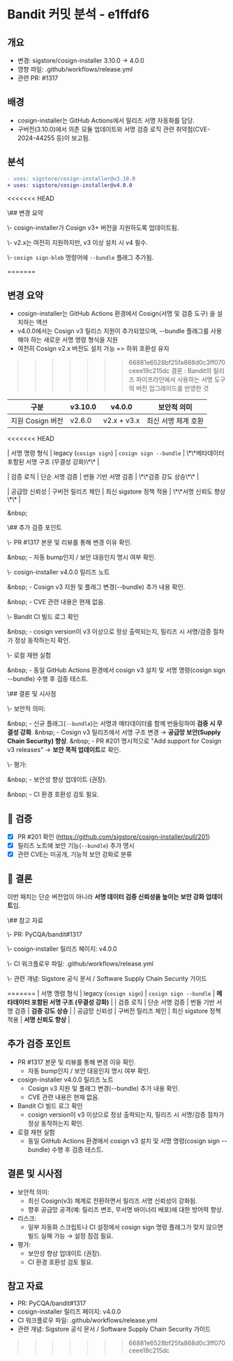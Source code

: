 # Bandit 커밋 분석 - e1ffdf6

## 개요
- 변경: sigstore/cosign-installer 3.10.0 → 4.0.0
- 영향 파일: .github/workflows/release.yml
- 관련 PR: #1317

## 배경
- cosign-installer는 GitHub Actions에서 릴리즈 서명 자동화를 담당.
- 구버전(3.10.0)에서 의존 모듈 업데이트와 서명 검증 로직 관련 취약점(CVE-2024-44255 등)이 보고됨.

## 분석
```diff
- uses: sigstore/cosign-installer@v3.10.0
+ uses: sigstore/cosign-installer@v4.0.0
```

<<<<<<< HEAD






\\## 변경 요약



\\- cosign-installer가 Cosign v3+ 버전을 지원하도록 업데이트됨.



\\- v2.x는 여전히 지원하지만, v3 이상 설치 시 v4 필수.



\\- `cosign sign-blob` 명령어에 `--bundle` 플래그 추가됨.



=======
## 변경 요약
- cosign-installer는 GitHub Actions 환경에서 Cosign(서명 및 검증 도구) 을 설치하는 액션
- v4.0.0에서는 Cosign v3 릴리스 지원이 추가되었으며, --bundle 플래그를 사용해야 하는 새로운 서명 명령 형식을 지원
- 여전히 Cosign v2.x 버전도 설치 가능 => 하위 호환성 유지
>>>>>>> 66881e6528bf25fa868d0c3ff070ceee19c215dc
결론 : Bandit의 릴리즈 파이프라인에서 사용하는 서명 도구의 버전 업그레이드를 반영한 것

| 구분           | v3.10.0                | v4.0.0                 | 보안적 의미                       |
| ------------ | ---------------------- | ---------------------- | ---------------------------- |
| 지원 Cosign 버전 | v2.6.0                 | v2.x + v3.x            | 최신 서명 체계 호환                  |
<<<<<<< HEAD



| 서명 명령 형식     | legacy (`cosign sign`) | `cosign sign --bundle` | \\\*\\\*메타데이터 포함된 서명 구조 (무결성 강화)\\\*\\\* |



| 검증 로직        | 단순 서명 검증               | 번들 기반 서명 검증            | \\\*\\\*검증 강도 상승\\\*\\\*                 |



| 공급망 신뢰성      | 구버전 릴리즈 체인             | 최신 sigstore 정책 적용      | \\\*\\\*서명 신뢰도 향상\\\*\\\*                |







\&nbsp; 



\\## 추가 검증 포인트



\\- PR #1317 본문 및 리뷰를 통해 변경 이유 확인.



\&nbsp; - 자동 bump인지 / 보안 대응인지 명시 여부 확인.



\\- cosign-installer v4.0.0 릴리즈 노트



\&nbsp; - Cosign v3 지원 및 플래그 변경(--bundle) 추가 내용 확인.



\&nbsp; - CVE 관련 내용은 현재 없음.



\\- Bandit CI 빌드 로그 확인



\&nbsp; - cosign version이 v3 이상으로 정상 출력되는지, 릴리즈 시 서명/검증 절차가 정상 동작하는지 확인.



\\- 로컬 재현 실험



\&nbsp; - 동일 GitHub Actions 환경에서 cosign v3 설치 및 서명 명령(cosign sign --bundle) 수행 후 검증 테스트.







\\## 결론 및 시사점



\\- 보안적 의미:



\&nbsp; - 신규 플래그(`--bundle`)는 서명과 메타데이터를 함께 번들링하여 **검증 시 무결성 강화**.
\&nbsp; - Cosign v3 릴리즈에서 서명 구조 변경 → **공급망 보안(Supply Chain Security) 향상**.
\&nbsp; - PR #201 명시적으로 "Add support for Cosign v3 releases" → **보안 목적 업데이트**로 확인.





\\- 평가:



\&nbsp; - 보안성 향상 업데이트 (권장).



\&nbsp; - CI 환경 호환성 검토 필요.




## 🧾 검증
- [x] PR #201 확인 (https://github.com/sigstore/cosign-installer/pull/201)
- [x] 릴리즈 노트에 보안 기능(`--bundle`) 추가 명시
- [x] 관련 CVE는 미공개, 기능적 보안 강화로 분류

## 💬 결론
이번 패치는 단순 버전업이 아니라 **서명 데이터 검증 신뢰성을 높이는 보안 강화 업데이트**임.



\\## 참고 자료



\\- PR: PyCQA/bandit#1317



\\- cosign-installer 릴리즈 페이지: v4.0.0



\\- CI 워크플로우 파일: .github/workflows/release.yml



\\- 관련 개념: Sigstore 공식 문서 / Software Supply Chain Security 가이드





=======
| 서명 명령 형식     | legacy (`cosign sign`) | `cosign sign --bundle` | **메타데이터 포함된 서명 구조 (무결성 강화)** |
| 검증 로직        | 단순 서명 검증               | 번들 기반 서명 검증            | **검증 강도 상승**                 |
| 공급망 신뢰성      | 구버전 릴리즈 체인             | 최신 sigstore 정책 적용      | **서명 신뢰도 향상**                |

  
## 추가 검증 포인트
- PR #1317 본문 및 리뷰를 통해 변경 이유 확인.
  - 자동 bump인지 / 보안 대응인지 명시 여부 확인.
- cosign-installer v4.0.0 릴리즈 노트
  - Cosign v3 지원 및 플래그 변경(--bundle) 추가 내용 확인.
  - CVE 관련 내용은 현재 없음.
- Bandit CI 빌드 로그 확인
  - cosign version이 v3 이상으로 정상 출력되는지, 릴리즈 시 서명/검증 절차가 정상 동작하는지 확인.
- 로컬 재현 실험
  - 동일 GitHub Actions 환경에서 cosign v3 설치 및 서명 명령(cosign sign --bundle) 수행 후 검증 테스트.

## 결론 및 시사점
- 보안적 의미:
  - 최신 Cosign(v3) 체계로 전환하면서 릴리즈 서명 신뢰성이 강화됨.
  - 향후 공급망 공격(예: 릴리즈 변조, 무서명 바이너리 배포)에 대한 방어력 향상.
- 리스크:
  - 일부 자동화 스크립트나 CI 설정에서 cosign sign 명령 플래그가 맞지 않으면 빌드 실패 가능 → 설정 점검 필요.
- 평가:
  - 보안성 향상 업데이트 (권장).
  - CI 환경 호환성 검토 필요.

## 참고 자료
- PR: PyCQA/bandit#1317
- cosign-installer 릴리즈 페이지: v4.0.0
- CI 워크플로우 파일: .github/workflows/release.yml
- 관련 개념: Sigstore 공식 문서 / Software Supply Chain Security 가이드
>>>>>>> 66881e6528bf25fa868d0c3ff070ceee19c215dc
